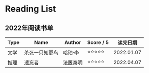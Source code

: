 # Reading List

## 2022年阅读书单

| Type | Name           | Author   | Score / 5 | 读完日期   |
| ---- | -------------- | -------- | --------- | ---------- |
| 文学 | 杀死一只知更鸟 | 哈珀·李  | ⭐⭐⭐⭐⭐     | 2022.01.07 |
| 推理 | 遗忘者         | 法医秦明 | ⭐⭐⭐⭐⭐     | 2022.04.07 |

